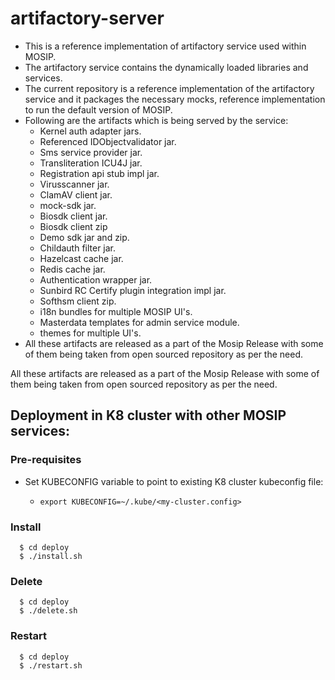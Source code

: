 # artifactory-server

* This is a reference implementation of artifactory service used within MOSIP.
* The artifactory service contains the dynamically loaded libraries and services. 
* The current repository is a reference implementation of the artifactory service and it packages the necessary mocks, reference implementation to run the default version of MOSIP.
* Following are the artifacts which is being served by the service:
    * Kernel auth adapter jars.
    * Referenced IDObjectvalidator jar.
    * Sms service provider jar.
    * Transliteration ICU4J jar.
    * Registration api stub impl jar.
    * Virusscanner jar.
    * ClamAV client jar.
    * mock-sdk jar.
    * Biosdk client jar.
    * Biosdk client zip
    * Demo sdk jar and zip.
    * Childauth filter jar.
    * Hazelcast cache jar.
    * Redis cache jar.
    * Authentication wrapper jar.
    * Sunbird RC Certify plugin integration impl jar.
    * Softhsm client zip.
    * i18n bundles for multiple MOSIP UI's.
    * Masterdata templates for admin service module.
    * themes for multiple UI's.
* All these artifacts are released as a part of the Mosip Release with some of them being taken from open sourced repository as per the need.

All these artifacts are released as a part of the Mosip Release with some of them being taken from open sourced repository as per the need.

## Deployment in K8 cluster with other MOSIP services:
### Pre-requisites
* Set KUBECONFIG variable to point to existing K8 cluster kubeconfig file:
  * ```
    export KUBECONFIG=~/.kube/<my-cluster.config>
    ```
### Install
  ```
    $ cd deploy
    $ ./install.sh
   ```
### Delete
  ```
    $ cd deploy
    $ ./delete.sh
   ```
### Restart
  ```
    $ cd deploy
    $ ./restart.sh
   ```

